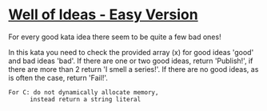 # [Well of Ideas - Easy Version](https://www.codewars.com/kata/57f222ce69e09c3630000212)

For every good kata idea there seem to be quite a few bad ones!

In this kata you need to check the provided array (x) for good ideas 'good' and bad ideas 'bad'. If there are one or two good ideas, return 'Publish!', if there are more than 2 return 'I smell a series!'. If there are no good ideas, as is often the case, return 'Fail!'.

~~~if:c
For C: do not dynamically allocate memory,
      instead return a string literal
~~~